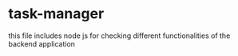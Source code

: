 # task-manager
this file includes node js for checking different functionalities of the backend application
